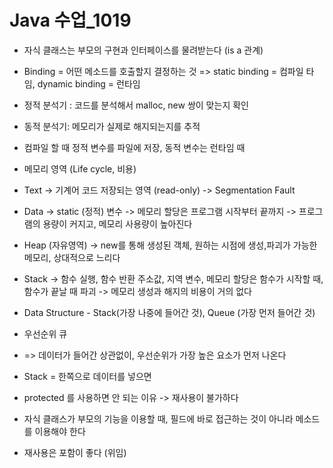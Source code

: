 # Java 수업_1019
*  자식 클래스는 부모의 구현과 인터페이스를 물려받는다 (is a 관계)
* Binding = 어떤 메소드를 호출할지 결정하는 것 => static binding = 컴파일 타임, dynamic binding = 런타임 
* 정적 분석기 : 코드를 분석해서 malloc, new 쌍이 맞는지 확인
* 동적 분석기: 메모리가 실제로 해지되는지를 추적 

* 컴파일 할 때 정적 변수를 파일에 저장, 동적 변수는 런타임 때


*  메모리 영역 (Life cycle, 비용)
* Text ->  기계어 코드 저장되는 영역 (read-only) -> Segmentation Fault
* Data -> static (정적) 변수  -> 메모리 할당은 프로그램 시작부터 끝까지 -> 프로그램의 용량이 커지고, 메모리 사용량이 높아진다
* Heap (자유영역) -> new를 통해 생성된 객체,  원하는 시점에 생성,파괴가 가능한 메모리, 상대적으로 느리다
* Stack -> 함수 실행, 함수 반환 주소값, 지역 변수, 메모리 할당은 함수가 시작할 때, 함수가 끝날 때 파괴 -> 메모리 생성과 해지의 비용이 거의 없다

* Data Structure - Stack(가장 나중에 들어간 것), Queue (가장 먼저 들어간 것)
* 우선순위 큐
* => 데이터가 들어간 상관없이, 우선순위가 가장 높은 요소가 먼저 나온다
* Stack = 한쪽으로 데이터를 넣으면
* protected 를 사용하면 안 되는 이유 -> 재사용이 불가하다
* 자식 클래스가 부모의 기능을 이용할 때, 필드에 바로 접근하는 것이 아니라 메소드를 이용해야 한다
* 재사용은 포함이 좋다 (위임)